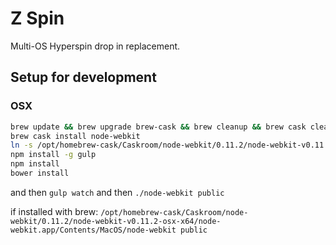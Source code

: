 # Z Spin

Multi-OS Hyperspin drop in replacement.


## Setup for development
### OSX

```bash
brew update && brew upgrade brew-cask && brew cleanup && brew cask cleanup
brew cask install node-webkit
ln -s /opt/homebrew-cask/Caskroom/node-webkit/0.11.2/node-webkit-v0.11.2-osx-x64/node-webkit.app/Contents/MacOS/node-webkit node-webkit
npm install -g gulp
npm install
bower install
```

and then `gulp watch` and then `./node-webkit public`


if installed with brew:
`/opt/homebrew-cask/Caskroom/node-webkit/0.11.2/node-webkit-v0.11.2-osx-x64/node-webkit.app/Contents/MacOS/node-webkit public`